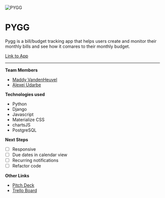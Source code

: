 ![PYGG](https://i.imgur.com/AVL2FoT.gif)
# PYGG
Pygg is a bill/budget tracking app that helps users create and monitor their monthly bills and see how it comares to their monthly budget.

[Link to App](http://pygg-app.herokuapp.com/)

---

**Team Members**
- [Maddy VandenHeuvel](https://github.com/madeleinemarie)
- [Alexei Udarbe](https://github.com/audarbe)

**Technologies used**
- Python
- Django
- Javascript
- Materialize CSS
- chartsJS
- PostgreSQL

**Next Steps**
- [ ] Responsive
- [ ] Due dates in calendar view
- [ ] Recurring notifications
- [ ] Refactor code

**Other Links**
- [Pitch Deck](https://docs.google.com/presentation/d/1Q5pqA7-iEeGjFK0Qo_V2RZ4IjCjmXrYqg0sjzTYtzcs/edit?usp=sharing)
- [Trello Board](https://trello.com/b/LJnz6lRv/pygg-bills-budget-tracking)